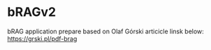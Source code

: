 # bRAGv2
bRAG application prepare based on Olaf Górski articicle linsk below:
https://grski.pl/pdf-brag
